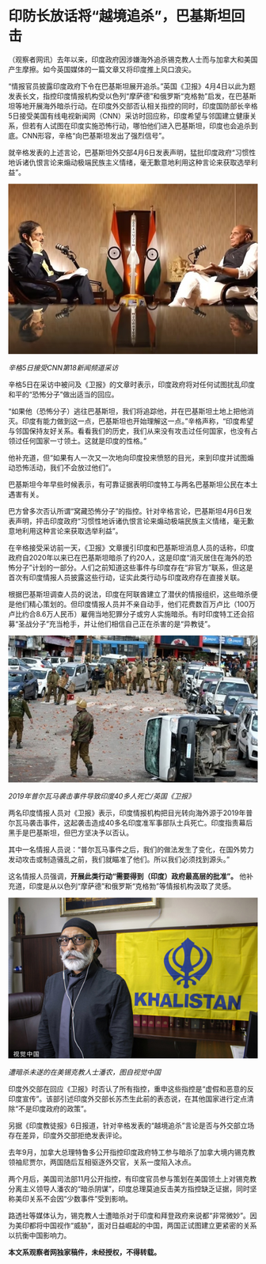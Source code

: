 # 印防长放话将“越境追杀”，巴基斯坦回击

（观察者网讯）去年以来，印度政府因涉嫌海外追杀锡克教人士而与加拿大和美国产生摩擦。如今英国媒体的一篇文章又将印度推上风口浪尖。

“情报官员披露印度政府下令在巴基斯坦展开追杀。”英国《卫报》4月4日以此为题发表长文，指控印度情报机构受以色列“摩萨德”和俄罗斯“克格勃”启发，在巴基斯坦等地开展海外暗杀行动。在印度外交部否认相关指控的同时，印度国防部长辛格5日接受美国有线电视新闻网（CNN）采访时回应称，印度希望与邻国建立健康关系，但若有人试图在印度实施恐怖行动，哪怕他们进入巴基斯坦，印度也会追杀到底。CNN形容，辛格“向巴基斯坦发出了强烈信号”。

就辛格发表的上述言论，巴基斯坦外交部4月6日发表声明，猛批印度政府“习惯性地诉诸仇恨言论来煽动极端民族主义情绪，毫无歉意地利用这种言论来获取选举利益”。

![ae5956a9b0dab2860dafc08b241186d1.jpg](https://raw.githubusercontent.com/qqhsx/qqnews_image/main/2024/04/06/印防长放话将“越境追杀”，巴基斯坦回击/ae5956a9b0dab2860dafc08b241186d1.jpg)

 _辛格5日接受CNN第18新闻频道采访_

辛格5日在采访中被问及《卫报》的文章时表示，印度政府将对任何试图扰乱印度和平的“恐怖分子”做出适当的回应。

“如果他（恐怖分子）逃往巴基斯坦，我们将追踪他，并在巴基斯坦土地上把他消灭。印度有能力做到这一点，巴基斯坦也开始理解这一点。”辛格声称，“印度希望与邻国保持友好关系。看看我们的历史，我们从来没有攻击过任何国家，也没有占领过任何国家一寸领土。这就是印度的性格。”

他补充道，但“如果有人一次又一次地向印度投来愤怒的目光，来到印度并试图煽动恐怖活动，我们不会放过他们”。

巴基斯坦今年早些时候表示，有可靠证据表明印度特工与两名巴基斯坦公民在本土遇害有关。

巴方曾多次否认所谓“窝藏恐怖分子”的指控。针对辛格言论，巴基斯坦4月6日发表声明，抨击印度政府“习惯性地诉诸仇恨言论来煽动极端民族主义情绪，毫无歉意地利用这种言论来获取选举利益”。

在辛格接受采访前一天，《卫报》文章援引印度和巴基斯坦消息人员的话称，印度政府自2020年以来已在巴基斯坦暗杀了约20人，这是印度“消灭居住在海外的恐怖分子”计划的一部分。人们之前知道这些事件与印度存在“非官方”联系，但这是首次有印度情报人员披露这些行动，证实此类行动与印度政府存在直接关联。

根据巴基斯坦调查人员的说法，印度在阿联酋建立了潜伏的情报组织，这些暗杀便是他们精心策划的。但印度情报人员并不亲自动手，他们花费数百万卢比（100万卢比约合8.6万人民币）雇佣当地犯罪分子或穷人实施暗杀。有时印度特工还会招募“圣战分子”充当枪手，并让他们相信自己正在杀害的是“异教徒”。

![a130916b45896ca7c755aac53f1f8009.jpg](https://raw.githubusercontent.com/qqhsx/qqnews_image/main/2024/04/06/印防长放话将“越境追杀”，巴基斯坦回击/a130916b45896ca7c755aac53f1f8009.jpg)

_2019年普尔瓦马袭击事件导致印度40多人死亡/英国《卫报》_

两名印度情报人员对《卫报》表示，印度情报机构把目光转向海外源于2019年普尔瓦马袭击事件，这起袭击造成40多名印度准军事部队士兵死亡。印度指责幕后黑手是巴基斯坦，但巴方坚决予以否认。

其中一名情报人员说：“普尔瓦马事件之后，我们的做法发生了变化，在国外势力发动攻击或制造骚乱之前，我们就瞄准了他们。所以我们必须找到源头。”

这名情报人员强调，**开展此类行动“需要得到（印度）政府最高层的批准”。** 他补充道，印度是从以色列“摩萨德”和俄罗斯“克格勃”等情报机构汲取了灵感。

![2b16c5128da5a68e06ad5eafcfeed2e7.jpg](https://raw.githubusercontent.com/qqhsx/qqnews_image/main/2024/04/06/印防长放话将“越境追杀”，巴基斯坦回击/2b16c5128da5a68e06ad5eafcfeed2e7.jpg)

 _遭暗杀未遂的在美锡克教人士潘农，图自视觉中国_

印度外交部在回应《卫报》时否认了所有指控，重申这些指控是“虚假和恶意的反印度宣传”。该部引述印度外交部长苏杰生此前的表态说，在其他国家进行定点清除“不是印度政府的政策”。

另据《印度教徒报》6日报道，针对辛格发表的“越境追杀”言论是否与外交部立场存在差异，印度外交部拒绝发表评论。

去年9月，加拿大总理特鲁多公开指控印度政府特工参与暗杀了加拿大境内锡克教领袖尼贾尔，两国随后互相驱逐外交官，关系一度陷入冰点。

两个月后，美国司法部11月公开指控，有印度官员参与策划在美国领土上对锡克教分离主义领导人潘农的“暗杀阴谋”，印度总理莫迪反击美方指控缺乏证据，同时坚称美印关系不会因“少数事件”受到影响。

路透社等媒体认为，锡克教人士遭暗杀对于印度和拜登政府来说都“非常微妙”。因为美印都将中国视作“威胁”，面对日益崛起的中国，两国正试图建立更紧密的关系以抗衡中国影响力。

**本文系观察者网独家稿件，未经授权，不得转载。**

